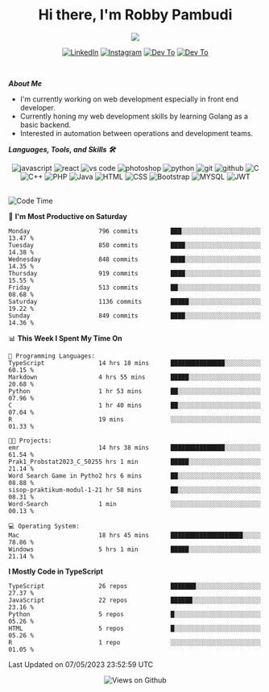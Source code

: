 <div align="center">
   <h1>Hi there, I'm Robby Pambudi </h1>

<img src="https://pronoun.cyou/x/y?subject=He&object=Him&height=20"> 
</div>

<p align='center'>
   <a href="https://www.linkedin.com/in/robbypambudi" target="_blank"><img src="https://img.shields.io/badge/LinkedIn-0077B5?style=for-the-badge&logo=linkedin&logoColor=white" alt="LinkedIn"></a>
   <a href="https://www.instagram.com/robbypambudi" target="_blank"><img src="https://img.shields.io/badge/Instagram-E4405F?style=for-the-badge&logo=instagram&logoColor=white" alt="Instagram"></a>
   <a href="https://dev.to/robbypambudi" target="_blank"><img src="https://img.shields.io/badge/dev.to-0A0A0A?style=for-the-badge&logo=dev.to&logoColor=white" alt="Dev To"></a>
   <a href="https://www.facebook.com/robbyulungpambudi" target="_blank"><img src="https://img.shields.io/badge/Facebook-1877F2?style=for-the-badge&logo=facebook&logoColor=white" alt="Dev To"></a>

</p> <p>
<br>
   
***About Me***
   
- I'm currently working on web development especially in front end developer.
- Currently honing my web development skills by learning Golang as a basic backend.
- Interested in automation between operations and development teams.
 
   
***Languages, Tools, and Skills 🛠***

   <div align="center">
   <img src="https://img.shields.io/badge/JavaScript-F7DF1E?style=for-the-badge&logo=javascript&logoColor=black" alt="javascript" />
      <img src="https://img.shields.io/badge/React-61DAFB?style=for-the-badge&logo=react&logoColor=black" alt="react" />
      <img src="https://img.shields.io/badge/vs%20code-007ACC?style=for-the-badge&logo=visual%20studio%20code&logoColor=white" alt="vs code" />
      <img src="https://img.shields.io/badge/adobe%20photoshop-31A8FF?style=for-the-badge&logo=adobe%20photoshop&logoColor=white" alt="photoshop" />
      <img src="https://img.shields.io/badge/python-3776AB?style=for-the-badge&logo=python&logoColor=white" alt="python" />
      <img src="https://img.shields.io/badge/Git-F05032?style=for-the-badge&logo=git&logoColor=white" alt="git" />
      <img src="https://img.shields.io/badge/GitHub-100000?style=for-the-badge&logo=github&logoColor=white" alt="github" />
      <img src="https://img.shields.io/badge/c-%2300599C.svg?style=for-the-badge&logo=c&logoColor=white" alt="C" />
      <img src="https://img.shields.io/badge/c++-%2300599C.svg?style=for-the-badge&logo=c%2B%2B&logoColor=white" alt="C++" />   
      <img src="https://img.shields.io/badge/PHP-777BB4?style=for-the-badge&logo=php&logoColor=white" alt="PHP" />
      <img src="https://img.shields.io/badge/Java-ED8B00?style=for-the-badge&logo=java&logoColor=white" alt="Java"/>
      <img src="https://img.shields.io/badge/HTML5-E34F26?style=for-the-badge&logo=html5&logoColor=white" alt="HTML" />
      <img src="https://img.shields.io/badge/CSS-239120?&style=for-the-badge&logo=css3&logoColor=white" alt ="CSS" />
      <img src="https://img.shields.io/badge/Bootstrap-563D7C?style=for-the-badge&logo=bootstrap&logoColor=white" alt="Bootstrap" />
      <img src="https://img.shields.io/badge/MySQL-00000F?style=for-the-badge&logo=mysql&logoColor=white" alt="MYSQL" />
      <img src="https://img.shields.io/badge/json%20web%20tokens-323330?style=for-the-badge&logo=json-web-tokens&logoColor=pink" alt="JWT" />
      
   </div><br>
   
<!--START_SECTION:waka-->
![Code Time](http://img.shields.io/badge/Code%20Time-691%20hrs%2017%20mins-blue)

📅 **I'm Most Productive on Saturday** 

```text
Monday                   796 commits         ███░░░░░░░░░░░░░░░░░░░░░░   13.47 % 
Tuesday                  850 commits         ████░░░░░░░░░░░░░░░░░░░░░   14.38 % 
Wednesday                848 commits         ████░░░░░░░░░░░░░░░░░░░░░   14.35 % 
Thursday                 919 commits         ████░░░░░░░░░░░░░░░░░░░░░   15.55 % 
Friday                   513 commits         ██░░░░░░░░░░░░░░░░░░░░░░░   08.68 % 
Saturday                 1136 commits        █████░░░░░░░░░░░░░░░░░░░░   19.22 % 
Sunday                   849 commits         ████░░░░░░░░░░░░░░░░░░░░░   14.36 % 
```


📊 **This Week I Spent My Time On** 

```text
💬 Programming Languages: 
TypeScript               14 hrs 18 mins      ███████████████░░░░░░░░░░   60.15 % 
Markdown                 4 hrs 55 mins       █████░░░░░░░░░░░░░░░░░░░░   20.68 % 
Python                   1 hr 53 mins        ██░░░░░░░░░░░░░░░░░░░░░░░   07.96 % 
C                        1 hr 40 mins        ██░░░░░░░░░░░░░░░░░░░░░░░   07.04 % 
R                        19 mins             ░░░░░░░░░░░░░░░░░░░░░░░░░   01.33 % 

🐱‍💻 Projects: 
emr                      14 hrs 38 mins      ███████████████░░░░░░░░░░   61.54 % 
Prak1_Probstat2023_C_50255 hrs 1 min         █████░░░░░░░░░░░░░░░░░░░░   21.14 % 
Word Search Game in Pytho2 hrs 6 mins        ██░░░░░░░░░░░░░░░░░░░░░░░   08.88 % 
sisop-praktikum-modul-1-21 hr 58 mins        ██░░░░░░░░░░░░░░░░░░░░░░░   08.31 % 
Word-Search              1 min               ░░░░░░░░░░░░░░░░░░░░░░░░░   00.13 % 

💻 Operating System: 
Mac                      18 hrs 45 mins      ████████████████████░░░░░   78.86 % 
Windows                  5 hrs 1 min         █████░░░░░░░░░░░░░░░░░░░░   21.14 % 
```

**I Mostly Code in TypeScript** 

```text
TypeScript               26 repos            ███████░░░░░░░░░░░░░░░░░░   27.37 % 
JavaScript               22 repos            ██████░░░░░░░░░░░░░░░░░░░   23.16 % 
Python                   5 repos             █░░░░░░░░░░░░░░░░░░░░░░░░   05.26 % 
HTML                     5 repos             █░░░░░░░░░░░░░░░░░░░░░░░░   05.26 % 
R                        1 repo              ░░░░░░░░░░░░░░░░░░░░░░░░░   01.05 % 
```




 Last Updated on 07/05/2023 23:52:59 UTC
<!--END_SECTION:waka-->

<div align="center">
<img src="https://komarev.com/ghpvc/?username=robbypambudi&color=green" alt="Views on Github" />
</div>

